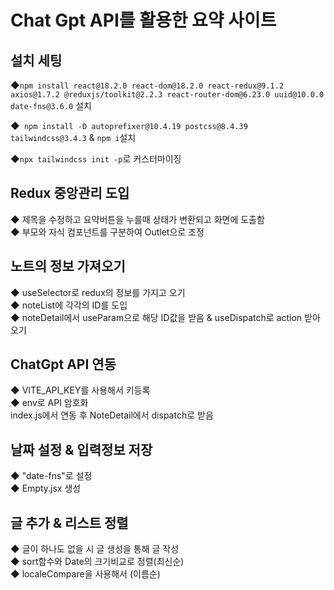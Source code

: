 # Chat Gpt API를 활용한 요약 사이트 

## 설치 세팅 <br/>

◆`npm install react@18.2.0 react-dom@18.2.0 react-redux@9.1.2 axios@1.7.2 @reduxjs/toolkit@2.2.3 react-router-dom@6.23.0 uuid@10.0.0 date-fns@3.6.0` 설치 <br/>

◆` npm install -D autoprefixer@10.4.19 postcss@8.4.39 tailwindcss@3.4.3`  & `npm i`설치<br/>

◆`npx tailwindcss init -p`로 커스터마이징 <br/>

## Redux 중앙관리 도입 <br/>

◆ 제목을 수정하고 요약버튼을 누를때 상태가 변환되고 화면에 도출함 <br/>
◆ 부모와 자식 컴포넌트를 구분하여 Outlet으로 조정 <br/>

## 노트의 정보 가져오기 <br/>
◆ useSelector로 redux의 정보를 가지고 오기<br/>
◆ noteList에 각각의 ID를 도입 <br/>
◆ noteDetail에서 useParam으로 해당 ID값을 받음 & useDispatch로 action 받아오기<br/>

## ChatGpt API 연동 <br/> 
◆ VITE_API_KEY를 사용해서 키등록 <br/>
◆ env로 API 암호화  <br/>
index.js에서 연동 후 NoteDetail에서 dispatch로 받음 <br/>

## 날짜 설정 & 입력정보 저장 <br/> 

◆ "date-fns"로 설정 <br/> 
◆ Empty.jsx 생성 <br/> 

## 글 추가 & 리스트 정렬 <br/> 

◆ 글이 하나도 없을 시 글 생성을 통해 글 작성 <br/> 
◆ sort함수와 Date의 크기비교로 정렬(최신순) <br/> 
◆ localeCompare을 사용해서 (이름순)


